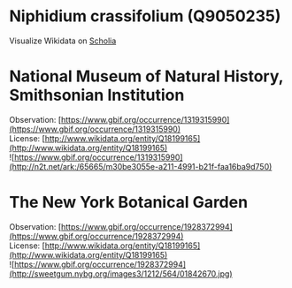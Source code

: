 
Niphidium crassifolium (Q9050235)
=================================
  
Visualize Wikidata on [Scholia](https://scholia.toolforge.org/taxon/Q9050235)
# National Museum of Natural History, Smithsonian Institution
  
Observation: [https://www.gbif.org/occurrence/1319315990](https://www.gbif.org/occurrence/1319315990)  
License: [http://www.wikidata.org/entity/Q18199165](http://www.wikidata.org/entity/Q18199165)  
![https://www.gbif.org/occurrence/1319315990](http://n2t.net/ark:/65665/m30be3055e-a211-4991-b21f-faa16ba9d750)
# The New York Botanical Garden
  
Observation: [https://www.gbif.org/occurrence/1928372994](https://www.gbif.org/occurrence/1928372994)  
License: [http://www.wikidata.org/entity/Q18199165](http://www.wikidata.org/entity/Q18199165)  
![https://www.gbif.org/occurrence/1928372994](http://sweetgum.nybg.org/images3/1212/564/01842670.jpg)